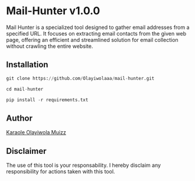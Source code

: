 # Mail-Hunter v1.0.0

Mail Hunter is a specialized tool designed to gather email addresses from a specified URL. It focuses on extracting email contacts from the given web page, offering an efficient and streamlined solution for email collection without crawling the entire website.


## Installation

```python
git clone https://github.com/Olayiwolaaa/mail-hunter.git

cd mail-hunter

pip install -r requirements.txt

```

## Author

[Karaole Olayiwola Muizz](https://github/Olayiwolaaa "Github Profile")

## Disclaimer

The use of this tool is your responsability. I hereby disclaim any responsibility for actions taken with this tool.
